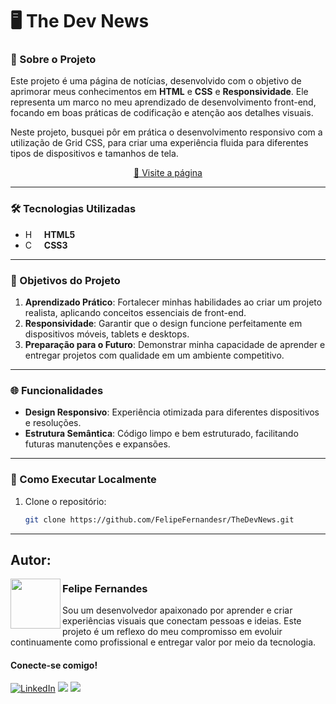 # 🖥 The Dev News 

### 📜 Sobre o Projeto  
Este projeto é uma página de notícias, desenvolvido com o objetivo de aprimorar meus conhecimentos em **HTML** e **CSS** e **Responsividade**. Ele representa um marco no meu aprendizado de desenvolvimento front-end, focando em boas práticas de codificação e atenção aos detalhes visuais.

Neste projeto, busquei pôr em prática o desenvolvimento responsivo com a utilização de Grid CSS, para criar uma experiência fluida para diferentes tipos de dispositivos e tamanhos de tela.

<p align="center">
     <a href="https://rid185953.netlify.app">📱 Visite a página</a>
</p>

---

### 🛠️ Tecnologias Utilizadas  
- **HTML5** <img 
    align="left" 
    alt="HTML"
    title="HTML" 
    width="17px" 
    style="padding-right: 10px;" 
    src="https://cdn.jsdelivr.net/gh/devicons/devicon@latest/icons/html5/html5-original.svg"/>
- **CSS3**<img 
    align="left" 
    alt="CSS" 
    title="CSS"
    width="17px" 
    style="padding-right: 10px;" 
    src="https://cdn.jsdelivr.net/gh/devicons/devicon@latest/icons/css3/css3-original.svg" 
/>

---

### 🎯 Objetivos do Projeto  
1. **Aprendizado Prático**: Fortalecer minhas habilidades ao criar um projeto realista, aplicando conceitos essenciais de front-end.  
2. **Responsividade**: Garantir que o design funcione perfeitamente em dispositivos móveis, tablets e desktops.  
3. **Preparação para o Futuro**: Demonstrar minha capacidade de aprender e entregar projetos com qualidade em um ambiente competitivo.  

---

### 🌐 Funcionalidades  
- **Design Responsivo**: Experiência otimizada para diferentes dispositivos e resoluções.  
- **Estrutura Semântica**: Código limpo e bem estruturado, facilitando futuras manutenções e expansões.

---

### 📂 Como Executar Localmente  
1. Clone o repositório:  
   ```bash
   git clone https://github.com/FelipeFernandesr/TheDevNews.git

---

## Autor:

<img  src="https://github.com/FelipeFernandesr/MuseuNacional/blob/main/img/AvatarFelipe.png"  width="80px" align="left" /> 


### Felipe Fernandes
Sou um desenvolvedor apaixonado por aprender e criar experiências visuais que conectam pessoas e ideias. Este projeto é um reflexo do meu compromisso em evoluir continuamente como profissional e entregar valor por meio da tecnologia.

#### Conecte-se comigo!

[![LinkedIn](https://img.shields.io/badge/linkedin-0A66C2?style=for-the-badge&logo=linkedin&logoColor=white)](https://www.linkedin.com/in/FelipeFernandesr)
<a href = "mailto:felipefrf9@gmail.com"><img src="https://img.shields.io/badge/Gmail-D14836?style=for-the-badge&logo=gmail&logoColor=white" target="_blank"></a>
<a href="https://api.whatsapp.com/send?l=pt_BR&phone=5521979086285" target="_blank"><img src="https://img.shields.io/badge/WhatsApp-25D366?style=for-the-badge&logo=whatsapp&logoColor=white" target="_blank"></a>


